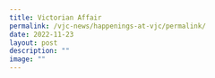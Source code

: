 ```yaml
---
title: Victorian Affair
permalink: /vjc-news/happenings-at-vjc/permalink/
date: 2022-11-23
layout: post
description: ""
image: ""
---
```


